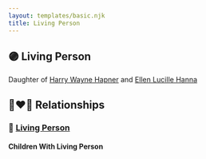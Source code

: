 ```yaml
---
layout: templates/basic.njk
title: Living Person
---
```

## 🟣 Living Person

Daughter of [Harry Wayne Hapner](/people/9/97595740) and [Ellen Lucille Hanna](/people/8/84629904)

## 👩‍❤️‍👨 Relationships

### 🔵 [Living Person](/people/4/40347408)

#### Children With Living Person